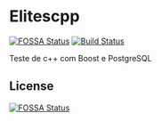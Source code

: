 # Elitescpp
[![FOSSA Status](https://app.fossa.com/api/projects/git%2Bgithub.com%2FmatheuscruzUTFPR%2Fsimelites-cpp.svg?type=shield)](https://app.fossa.com/projects/git%2Bgithub.com%2FmatheuscruzUTFPR%2Fsimelites-cpp?ref=badge_shield)
[![Build Status](https://travis-ci.com/matheuscruzUTFPR/simelites-cpp.svg?branch=master)](https://travis-ci.com/matheuscruzUTFPR/simelites-cpp)

Teste de c++ com Boost e PostgreSQL

## License
[![FOSSA Status](https://app.fossa.com/api/projects/git%2Bgithub.com%2FmatheuscruzUTFPR%2Fsimelites-cpp.svg?type=large)](https://app.fossa.com/projects/git%2Bgithub.com%2FmatheuscruzUTFPR%2Fsimelites-cpp?ref=badge_large)
